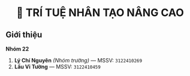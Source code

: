 <h1 align="center">🧠 TRÍ TUỆ NHÂN TẠO NÂNG CAO</h1>

## Giới thiệu

**Nhóm 22**

1. **Lý Chí Nguyên** *(Nhóm trưởng)* — MSSV: `3122410269`  
2. **Lầu Vỉ Tường** — MSSV: `3122410459`

